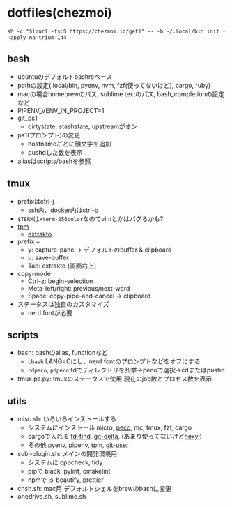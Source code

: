 # dotfiles(chezmoi)

```
sh -c "$(curl -fsLS https://chezmoi.io/get)" -- -b ~/.local/bin init --apply na-trium-144
```

## bash
* ubuntuのデフォルトbashrcベース
* pathの設定(.local/bin, pyenv, nvm, fzf(使ってないけど), cargo, ruby)
* macの場合homebrewのパス, sublime textのパス, bash_completionの設定など
* PIPENV_VENV_IN_PROJECT=1
* git_ps1
	* dirtystate, stashstate, upstreamがオン
* ps1(プロンプト)の変更
	* hostnameごとに顔文字を追加
	* pushdした数を表示
* aliasはscripts/bashを参照

## tmux
* prefixはctrl-j
	* ssh内、docker内はctrl-b	
* `$TERM`は`xterm-256color`なのでvimとかはバグるかも?
* [tpm](https://github.com/tmux-plugins/tpm)
	* [extrakto](https://github.com/tmux-plugins/tpm)
* prefix +
	* y: capture-pane → デフォルトのbuffer & clipboard
	* u: save-buffer
	* Tab: extrakto (画面右上)
* copy-mode
	* Ctrl-z: begin-selection
	* Meta-left/right: previous/next-word
	* Space: copy-pipe-and-cancel → clipboard
* ステータスは独自のカスタマイズ
	* nerd fontが必要

## scripts
* bash: bashのalias, functionなど
	* `cbash` LANG=Cにし、nerd fontのプロンプトなどをオフにする
	* `cdpeco`, `pdpeco` fdでディレクトリを列挙→pecoで選択→cdまたはpushd
* tmux.ps.py: tmuxのステータスで使用 現在のjob数とプロセス数を表示

## utils
* misc.sh: いろいろインストールする
	* システムにインストール micro, [peco](https://github.com/peco/peco), mc, tmux, fzf, cargo
	* cargoで入れる [fd-find](https://github.com/sharkdp/fd), [git-delta](https://github.com/dandavison/delta), (あまり使ってないけど[hexyl](https://github.com/sharkdp/hexyl))
	* その他 pyenv, pipenv, tpm, [git-user](https://github.com/geongeorge/Git-User-Switch)
* subl-plugin.sh: メインの開発環境用
	* システムに cppcheck, tidy
	* pipで black, pylint, cmakelint
	* npmで js-beautify, prettier
* chsh.sh: mac用 デフォルトシェルをbrewのbashに変更
* onedrive.sh, sublime.sh
